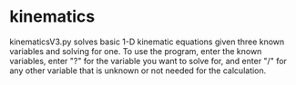 # kinematics

kinematicsV3.py solves basic 1-D kinematic equations given three known variables and solving for one. To use the program, enter the known variables, enter "?" for the variable you want to solve for, and enter "/" for any other variable that is unknown or not needed for the calculation.
